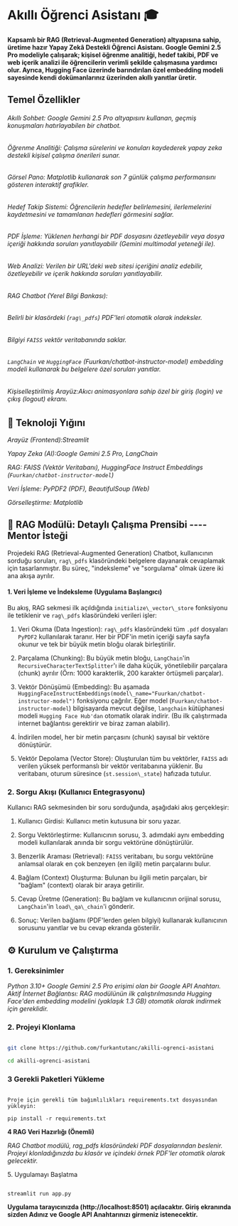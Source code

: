 # Akıllı Öğrenci Asistanı 🎓

**Kapsamlı bir RAG (Retrieval-Augmented Generation) altyapısına sahip, üretime hazır Yapay Zekâ Destekli Öğrenci Asistanı.
Google Gemini 2.5 Pro modeliyle çalışarak; kişisel öğrenme analitiği, hedef takibi, PDF ve web içerik analizi ile öğrencilerin verimli şekilde çalışmasına yardımcı olur.
Ayrıca, Hugging Face üzerinde barındırılan özel embedding modeli sayesinde kendi dokümanlarınız üzerinden akıllı yanıtlar üretir.**



## Temel Özellikler

###### Akıllı Sohbet: *Google Gemini 2.5 Pro altyapısını kullanan, geçmiş konuşmaları hatırlayabilen bir chatbot.*

###### Öğrenme Analitiği: *Çalışma sürelerini ve konuları kaydederek yapay zeka destekli kişisel çalışma önerileri sunar.*

###### Görsel Pano: *Matplotlib kullanarak son 7 günlük çalışma performansını gösteren interaktif grafikler.*

###### Hedef Takip Sistemi: *Öğrencilerin hedefler belirlemesini, ilerlemelerini kaydetmesini ve tamamlanan hedefleri görmesini sağlar.*

###### PDF İşleme: *Yüklenen herhangi bir PDF dosyasını özetleyebilir veya dosya içeriği hakkında soruları yanıtlayabilir (Gemini multimodal yeteneği ile).*

###### Web Analizi: *Verilen bir URL'deki web sitesi içeriğini analiz edebilir, özetleyebilir ve içerik hakkında soruları yanıtlayabilir.*

###### RAG Chatbot (Yerel Bilgi Bankası):
###### Belirli bir klasördeki (`rag\_pdfs`) PDF'leri otomatik olarak indeksler.
###### Bilgiyi `FAISS` vektör veritabanında saklar.
###### `LangChain` ve `HuggingFace` (Fuurkan/chatbot-instructor-model) embedding modeli kullanarak bu belgelere özel soruları yanıtlar.

###### Kişiselleştirilmiş Arayüz:Akıcı animasyonlara sahip özel bir giriş (login) ve çıkış (logout) ekranı.



## 🚀 Teknoloji Yığını

*Arayüz (Frontend):Streamlit*

*Yapay Zeka (AI):Google Gemini 2.5 Pro, LangChain*

*RAG: FAISS (Vektör Veritabanı), HuggingFace Instruct Embeddings (`Fuurkan/chatbot-instructor-model`)*

*Veri İşleme: PyPDF2 (PDF), BeautifulSoup (Web)*

*Görselleştirme: Matplotlib*



## 🤖 RAG Modülü: Detaylı Çalışma Prensibi ---- Mentor İsteği  

Projedeki RAG (Retrieval-Augmented Generation) Chatbot, kullanıcının sorduğu soruları, `rag\_pdfs` klasöründeki belgelere dayanarak cevaplamak için tasarlanmıştır. Bu süreç, "indeksleme" ve "sorgulama" olmak üzere iki ana akışa ayrılır.

#### 1. Veri İşleme ve İndeksleme (Uygulama Başlangıcı)

Bu akış, RAG sekmesi ilk açıldığında `initialize\_vector\_store` fonksiyonu ile tetiklenir ve `rag\_pdfs` klasöründeki verileri işler:

1. Veri Okuma (Data Ingestion): `rag\_pdfs` klasöründeki tüm `.pdf` dosyaları `PyPDF2` kullanılarak taranır. Her bir PDF'in metin içeriği sayfa sayfa okunur ve tek bir büyük metin bloğu olarak birleştirilir.

2. Parçalama (Chunking): Bu büyük metin bloğu, `LangChain`'in `RecursiveCharacterTextSplitter`'ı ile daha küçük, yönetilebilir parçalara (chunk) ayrılır (Örn: 1000 karakterlik, 200 karakter örtüşmeli parçalar).

3. Vektör Dönüşümü (Embedding): Bu aşamada `HuggingFaceInstructEmbeddings(model\_name="Fuurkan/chatbot-instructor-model")` fonksiyonu çağrılır.
Eğer model (`Fuurkan/chatbot-instructor-model`) bilgisayarda mevcut değilse, `langchain` kütüphanesi modeli `Hugging Face Hub'dan` otomatik olarak indirir. (Bu ilk çalıştırmada internet bağlantısı gerektirir ve biraz zaman alabilir).

4. İndirilen model, her bir metin parçasını (chunk) sayısal bir vektöre dönüştürür.

5. Vektör Depolama (Vector Store): Oluşturulan tüm bu vektörler, `FAISS` adı verilen yüksek performanslı bir vektör veritabanına yüklenir. Bu veritabanı, oturum süresince (`st.session\_state`) hafızada tutulur.


### 2. Sorgu Akışı (Kullanıcı Entegrasyonu)

Kullanıcı RAG sekmesinden bir soru sorduğunda, aşağıdaki akış gerçekleşir:

1. Kullanıcı Girdisi: Kullanıcı metin kutusuna bir soru yazar.

2. Sorgu Vektörleştirme: Kullanıcının sorusu, 3. adımdaki aynı embedding modeli kullanılarak anında bir sorgu vektörüne dönüştürülür.

3. Benzerlik Araması (Retrieval): `FAISS` veritabanı, bu sorgu vektörüne anlamsal olarak en çok benzeyen (en ilgili) metin parçalarını bulur.

4. Bağlam (Context) Oluşturma: Bulunan bu ilgili metin parçaları, bir "bağlam" (context) olarak bir araya getirilir.

5. Cevap Üretme (Generation): Bu bağlam ve kullanıcının orijinal sorusu, `LangChain`'in `load\_qa\_chain`'i gönderir.

6. Sonuç: Verilen bağlamı (PDF'lerden gelen bilgiyi) kullanarak kullanıcının sorusunu yanıtlar ve bu cevap ekranda gösterilir.



## ⚙️ Kurulum ve Çalıştırma

### 1. Gereksinimler

 *Python 3.10+*
*Google Gemini 2.5 Pro erişimi olan bir Google API Anahtarı.*
*Aktif İnternet Bağlantısı: RAG modülünün ilk çalıştırılmasında Hugging Face'den embedding modelini (yaklaşık 1.3 GB) otomatik olarak indirmek için gereklidir.*



### 2. Projeyi Klonlama

```bash

git clone https://github.com/furkantutanc/akilli-ogrenci-asistani

cd akilli-ogrenci-asistani
```


### 3 Gerekli Paketleri Yükleme
```

Proje için gerekli tüm bağımlılıkları requirements.txt dosyasından yükleyin:

pip install -r requirements.txt
```


**4 RAG Veri Hazırlığı (Önemli)**

*RAG Chatbot modülü, rag\_pdfs klasöründeki PDF dosyalarından beslenir. Projeyi klonladığınızda bu klasör ve içindeki örnek PDF'ler otomatik olarak gelecektir.*





5\. Uygulamayı Başlatma
```

streamlit run app.py
```




**Uygulama tarayıcınızda (http://localhost:8501) açılacaktır. Giriş ekranında sizden Adınız ve Google API Anahtarınızı girmeniz istenecektir.**

